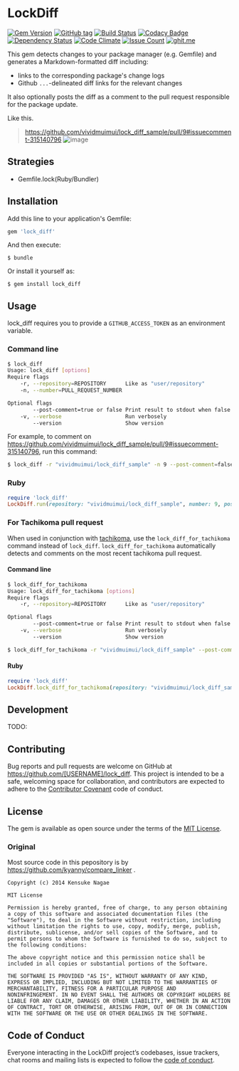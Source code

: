 # LockDiff

[![Gem Version](https://badge.fury.io/rb/lock_diff.svg)](https://badge.fury.io/rb/lock_diff)
[![GitHub tag](https://img.shields.io/github/tag/vividmuimui/lock_diff.svg)](https://github.com/vividmuimui/lock_diff/tags)
[![Build Status](https://travis-ci.org/vividmuimui/lock_diff.svg?branch=master)](https://travis-ci.org/vividmuimui/lock_diff)
[![Codacy Badge](https://api.codacy.com/project/badge/Grade/d05b439bc5064e30ad84ecfa8e57b448)](https://www.codacy.com/app/vividmuimui/lock_diff?utm_source=github.com&utm_medium=referral&utm_content=vividmuimui/lock_diff&utm_campaign=badger)
[![Dependency Status](https://gemnasium.com/badges/github.com/vividmuimui/lock_diff.svg)](https://gemnasium.com/github.com/vividmuimui/lock_diff)
[![Code Climate](https://codeclimate.com/github/vividmuimui/lock_diff/badges/gpa.svg)](https://codeclimate.com/github/vividmuimui/lock_diff)
[![Issue Count](https://codeclimate.com/github/vividmuimui/lock_diff/badges/issue_count.svg)](https://codeclimate.com/github/vividmuimui/lock_diff)
[![ghit.me](https://ghit.me/badge.svg?repo=vividmuimui/lock_diff)](https://ghit.me/repo/vividmuimui/lock_diff)

This gem detects changes to your package manager (e.g. Gemfile) and generates a Markdown-formatted diff including:

* links to the corresponding package's change logs
* Github `...`-delineated diff links for the relevant changes

It also optionally posts the diff as a comment to the pull request responsible for the package update.

Like this.

> https://github.com/vividmuimui/lock_diff_sample/pull/9#issuecomment-315140796
> ![image](https://user-images.githubusercontent.com/1803598/28178302-eeef61f4-6838-11e7-8c41-bd13195bef6d.png)

## Strategies

- Gemfile.lock(Ruby/Bundler)

## Installation

Add this line to your application's Gemfile:

```ruby
gem 'lock_diff'
```

And then execute:

    $ bundle

Or install it yourself as:

    $ gem install lock_diff

## Usage

lock_diff requires you to provide a `GITHUB_ACCESS_TOKEN` as an environment variable.

### Command line

```sh
$ lock_diff
Usage: lock_diff [options]
Require flags
    -r, --repository=REPOSITORY      Like as "user/repository"
    -n, --number=PULL_REQUEST_NUMBER

Optional flags
        --post-comment=true or false Print result to stdout when false. (default is false)
    -v, --verbose                    Run verbosely
        --version                    Show version
```

For example, to comment on https://github.com/vividmuimui/lock_diff_sample/pull/9#issuecomment-315140796, run this command:

```sh
$ lock_diff -r "vividmuimui/lock_diff_sample" -n 9 --post-comment=false
```

### Ruby

```ruby
require 'lock_diff'
LockDiff.run(repository: "vividmuimui/lock_diff_sample", number: 9, post_comment: false)
```

### For Tachikoma pull request

When used in conjunction with [tachikoma](https://rubygems.org/gems/tachikoma), use the `lock_diff_for_tachikoma` command instead of `lock_diff`.
`lock_diff_for_tachikoma` automatically detects and comments on the most recent tachikoma pull request.

#### Command line

```sh
$ lock_diff_for_tachikoma
Usage: lock_diff_for_tachikoma [options]
Require flags
    -r, --repository=REPOSITORY      Like as "user/repository"

Optional flags
        --post-comment=true or false Print result to stdout when false. (default is false)
    -v, --verbose                    Run verbosely
        --version                    Show version
```

```sh
$ lock_diff_for_tachikoma -r "vividmuimui/lock_diff_sample" --post-comment=false
```

#### Ruby

```ruby
require 'lock_diff'
LockDiff.lock_diff_for_tachikoma(repository: "vividmuimui/lock_diff_sample", post_comment: false)
```

## Development

TODO:

## Contributing

Bug reports and pull requests are welcome on GitHub at https://github.com/[USERNAME]/lock_diff. This project is intended to be a safe, welcoming space for collaboration, and contributors are expected to adhere to the [Contributor Covenant](http://contributor-covenant.org) code of conduct.

## License

The gem is available as open source under the terms of the [MIT License](http://opensource.org/licenses/MIT).

### Original

Most source code in this pepository is by https://github.com/kyanny/compare_linker .

```
Copyright (c) 2014 Kensuke Nagae

MIT License

Permission is hereby granted, free of charge, to any person obtaining
a copy of this software and associated documentation files (the
"Software"), to deal in the Software without restriction, including
without limitation the rights to use, copy, modify, merge, publish,
distribute, sublicense, and/or sell copies of the Software, and to
permit persons to whom the Software is furnished to do so, subject to
the following conditions:

The above copyright notice and this permission notice shall be
included in all copies or substantial portions of the Software.

THE SOFTWARE IS PROVIDED "AS IS", WITHOUT WARRANTY OF ANY KIND,
EXPRESS OR IMPLIED, INCLUDING BUT NOT LIMITED TO THE WARRANTIES OF
MERCHANTABILITY, FITNESS FOR A PARTICULAR PURPOSE AND
NONINFRINGEMENT. IN NO EVENT SHALL THE AUTHORS OR COPYRIGHT HOLDERS BE
LIABLE FOR ANY CLAIM, DAMAGES OR OTHER LIABILITY, WHETHER IN AN ACTION
OF CONTRACT, TORT OR OTHERWISE, ARISING FROM, OUT OF OR IN CONNECTION
WITH THE SOFTWARE OR THE USE OR OTHER DEALINGS IN THE SOFTWARE.
```


## Code of Conduct

Everyone interacting in the LockDiff project’s codebases, issue trackers, chat rooms and mailing lists is expected to follow the [code of conduct](https://github.com/[USERNAME]/lock_diff/blob/master/CODE_OF_CONDUCT.md).
